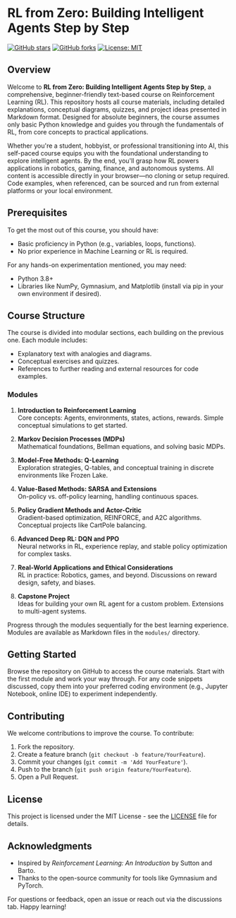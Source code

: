 # RL from Zero: Building Intelligent Agents Step by Step

[![GitHub stars](https://img.shields.io/github/stars/dovvnloading/RL-For-Beginners?style=social)](https://github.com/dovvnloading/RL-For-Beginners/stargazers)
[![GitHub forks](https://img.shields.io/github/forks/dovvnloading/RL-For-Beginners?style=social)](https://github.com/dovvnloading/RL-For-Beginners/network/members)
[![License: MIT](https://img.shields.io/badge/License-MIT-yellow.svg)](https://opensource.org/licenses/MIT)

## Overview

Welcome to **RL from Zero: Building Intelligent Agents Step by Step**, a comprehensive, beginner-friendly text-based course on Reinforcement Learning (RL). This repository hosts all course materials, including detailed explanations, conceptual diagrams, quizzes, and project ideas presented in Markdown format. Designed for absolute beginners, the course assumes only basic Python knowledge and guides you through the fundamentals of RL, from core concepts to practical applications.

Whether you're a student, hobbyist, or professional transitioning into AI, this self-paced course equips you with the foundational understanding to explore intelligent agents. By the end, you'll grasp how RL powers applications in robotics, gaming, finance, and autonomous systems. All content is accessible directly in your browser—no cloning or setup required. Code examples, when referenced, can be sourced and run from external platforms or your local environment.

## Prerequisites

To get the most out of this course, you should have:
- Basic proficiency in Python (e.g., variables, loops, functions).
- No prior experience in Machine Learning or RL is required.

For any hands-on experimentation mentioned, you may need:
- Python 3.8+
- Libraries like NumPy, Gymnasium, and Matplotlib (install via pip in your own environment if desired).

## Course Structure

The course is divided into modular sections, each building on the previous one. Each module includes:
- Explanatory text with analogies and diagrams.
- Conceptual exercises and quizzes.
- References to further reading and external resources for code examples.

### Modules
1. **Introduction to Reinforcement Learning**  
   Core concepts: Agents, environments, states, actions, rewards. Simple conceptual simulations to get started.

2. **Markov Decision Processes (MDPs)**  
   Mathematical foundations, Bellman equations, and solving basic MDPs.

3. **Model-Free Methods: Q-Learning**  
   Exploration strategies, Q-tables, and conceptual training in discrete environments like Frozen Lake.

4. **Value-Based Methods: SARSA and Extensions**  
   On-policy vs. off-policy learning, handling continuous spaces.

5. **Policy Gradient Methods and Actor-Critic**  
   Gradient-based optimization, REINFORCE, and A2C algorithms. Conceptual projects like CartPole balancing.

6. **Advanced Deep RL: DQN and PPO**  
   Neural networks in RL, experience replay, and stable policy optimization for complex tasks.

7. **Real-World Applications and Ethical Considerations**  
   RL in practice: Robotics, games, and beyond. Discussions on reward design, safety, and biases.

8. **Capstone Project**  
   Ideas for building your own RL agent for a custom problem. Extensions to multi-agent systems.

Progress through the modules sequentially for the best learning experience. Modules are available as Markdown files in the `modules/` directory.

## Getting Started

Browse the repository on GitHub to access the course materials. Start with the first module and work your way through. For any code snippets discussed, copy them into your preferred coding environment (e.g., Jupyter Notebook, online IDE) to experiment independently.

## Contributing

We welcome contributions to improve the course. To contribute:
1. Fork the repository.
2. Create a feature branch (`git checkout -b feature/YourFeature`).
3. Commit your changes (`git commit -m 'Add YourFeature'`).
4. Push to the branch (`git push origin feature/YourFeature`).
5. Open a Pull Request.

## License

This project is licensed under the MIT License - see the [LICENSE](LICENSE) file for details.

## Acknowledgments

- Inspired by *Reinforcement Learning: An Introduction* by Sutton and Barto.
- Thanks to the open-source community for tools like Gymnasium and PyTorch.

For questions or feedback, open an issue or reach out via the discussions tab. Happy learning!
